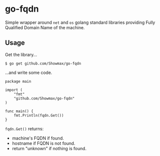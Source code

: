 # go-fqdn
Simple wrapper around `net` and `os` golang standard libraries providing Fully Qualified Domain Name of the machine.

## Usage
Get the library...
```
$ go get github.com/Showmax/go-fqdn
```
...and write some code.
```
package main

import (
	"fmt"
	"github.com/Showmax/go-fqdn"
)

func main() {
	fmt.Println(fqdn.Get())
}
```

`fqdn.Get()` returns:
- machine's FQDN if found.
- hostname if FQDN is not found.
- return "unknown" if nothing is found.
